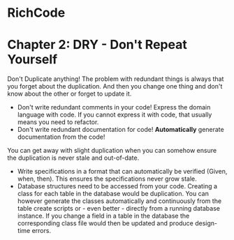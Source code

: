 # RichCode
# Chapter 2: DRY - Don't Repeat Yourself
Don't Duplicate anything! The problem with redundant things is always that you forget about the duplication. And then you change one thing and don't know about the other or forget to update it. 

* Don't write redundant comments in your code! Express the domain language with code. If you cannot express it with code, that usually means you need to refactor.
* Don't write redundant documentation for code! __Automatically__ generate documentation from the code!

You can get away with slight duplication when you can somehow ensure the duplication is never stale and out-of-date. 

* Write specifications in a format that can automatically be verified (Given, when, then). This ensures the specifications never grow stale.
* Database structures need to be accessed from your code. Creating a class for each table in the database would be duplication. You can however generate the classes automatically and continuously from the table create scripts or - even better - directly from a running database instance. If you change a field in a table in the database the corresponding class file would then be updated and produce design-time errors.
